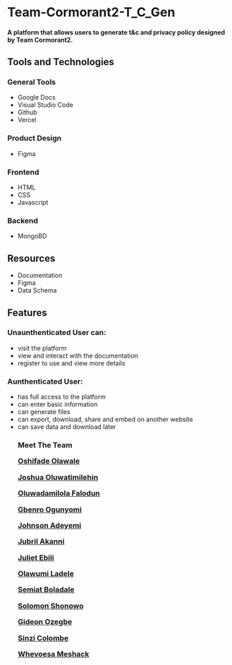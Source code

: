 # Team-Cormorant2-T_C_Gen
<h4> A platform that allows users to generate t&amp;c and privacy policy designed by Team Cormorant2. </h4>

<h2> Tools and Technologies</h2>
  <h3> General Tools </h3>
  <ul>
    <li> Google Docs  </li>
    <li>  Visual Studio Code </li>
    <li>  Github </li>
    <li>  Vercel </li>
  </ul>
 
<h3> Product Design </h3>
<ul>
    <li> Figma </li>
  </ul>
  
<h3> Frontend </h3>
  <ul>
  <li> HTML </li>
  <li> CSS </li>
  <li> Javascript </li>
  </ul>
  
<h3> Backend </h3>
<ul>
  <li>   MongoBD </li>
</ul>

## Resources
<ul>
<li> Documentation </li>
<li> Figma </li>
<li> Data Schema </li>
</ul>

<h2> Features</h2>
  <h3>Unaunthenticated User can:</h3>
  <ul>
  <li> visit the platform </li>
  <li> view and interact with the documentation </li>
  <li> register to use and view more details </li>
  </ul>

  <h3> Aunthenticated User:</h3>
  <ul>
  <li> has full access to the platform </li>
  <li> can enter basic information </li>
  <li> can generate files </li>
  <li> can export, download, share and embed on another website </li>
  <li> can save data and download later </li
  </ul>

<h3> Meet The Team </3> <br>

<a href=""><p>Oshifade Olawale</p></a>
<a href=""><p>Joshua Oluwatimilehin</p></a>
<a href=""><p>Oluwadamilola Falodun</p></a>
<a href=""><p>Gbenro Ogunyomi</p></a>
<a href=""><p>Johnson Adeyemi</p></a>
<a href=""><p>Jubril Akanni</p></a>
<a href=""><p>Juliet Ebili</p></a>
<a href=""><p>Olawumi Ladele</p></a>
<a href=""><p>Semiat Boladale</p></a>
<a href=""><p>Solomon Shonowo</p></a>
<a href=""><p>Gideon Ozegbe</p></a>
<a href=""><p>Sinzi Colombe</p></a>
<a href=""><p>Whevoesa Meshack</p></a>
